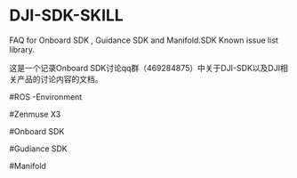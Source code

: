 # DJI-SDK-SKILL
FAQ for Onboard SDK , Guidance SDK and Manifold.SDK Known issue list library.

这是一个记录Onboard SDK讨论qq群（469284875）中关于DJI-SDK以及DJI相关产品的讨论内容的文档。

#ROS
-Environment

#Zenmuse X3

#Onboard SDK

#Gudiance SDK

#Manifold

